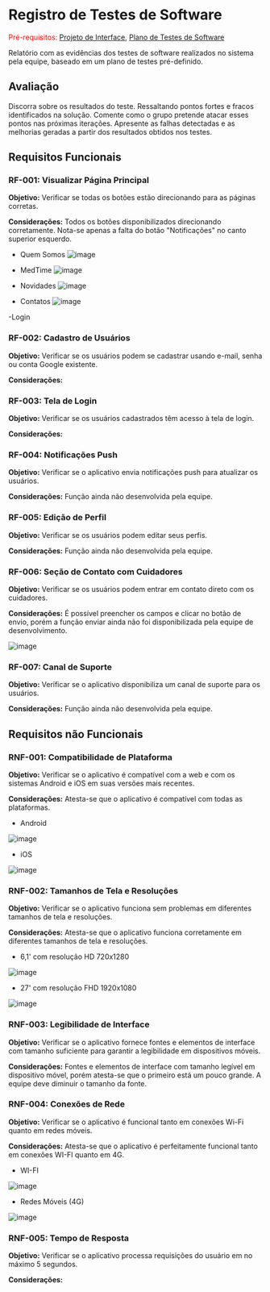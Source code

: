 # Registro de Testes de Software

<span style="color:red">Pré-requisitos: <a href="3-Projeto de Interface.md"> Projeto de Interface</a></span>, <a href="8-Plano de Testes de Software.md"> Plano de Testes de Software</a>

Relatório com as evidências dos testes de software realizados no sistema pela equipe, baseado em um plano de testes pré-definido.

## Avaliação

Discorra sobre os resultados do teste. Ressaltando pontos fortes e fracos identificados na solução. Comente como o grupo pretende atacar esses pontos nas próximas iterações. Apresente as falhas detectadas e as melhorias geradas a partir dos resultados obtidos nos testes.

## Requisitos Funcionais


### RF-001: Visualizar Página Principal
**Objetivo:** Verificar se todas os botões estão direcionando para as páginas corretas.

**Considerações:** Todos os botões disponibilizados direcionando corretamente. Nota-se apenas a falta do botão "Notificações" no canto superior esquerdo.

- Quem Somos
![image](https://github.com/ICEI-PUC-Minas-PMV-ADS/pmv-ads-2023-2-e3-proj-mov-t4-pmvads-20232-e3-projmovt4-time4-medtime/assets/99758232/07549143-6092-4953-b461-26fb763ce2a4)

- MedTime
![image](https://github.com/ICEI-PUC-Minas-PMV-ADS/pmv-ads-2023-2-e3-proj-mov-t4-pmvads-20232-e3-projmovt4-time4-medtime/assets/99758232/22da5d18-2a3e-409a-b0f7-e5212c61f7f2)

- Novidades
![image](https://github.com/ICEI-PUC-Minas-PMV-ADS/pmv-ads-2023-2-e3-proj-mov-t4-pmvads-20232-e3-projmovt4-time4-medtime/assets/99758232/4f0b2e45-6467-4988-aa6e-bdc1b22c72d1)

- Contatos
![image](https://github.com/ICEI-PUC-Minas-PMV-ADS/pmv-ads-2023-2-e3-proj-mov-t4-pmvads-20232-e3-projmovt4-time4-medtime/assets/99758232/c926c86f-2642-4f25-808e-80f84450b250)

-Login




### RF-002: Cadastro de Usuários
**Objetivo:** Verificar se os usuários podem se cadastrar usando e-mail, senha ou conta Google existente.

**Considerações:** 



### RF-003: Tela de Login
**Objetivo:** Verificar se os usuários cadastrados têm acesso à tela de login.

**Considerações:** 




### RF-004: Notificações Push
**Objetivo:** Verificar se o aplicativo envia notificações push para atualizar os usuários.

**Considerações:** Função ainda não desenvolvida pela equipe.




### RF-005: Edição de Perfil
**Objetivo:** Verificar se os usuários podem editar seus perfis.

**Considerações:** Função ainda não desenvolvida pela equipe.




### RF-006: Seção de Contato com Cuidadores
**Objetivo:** Verificar se os usuários podem entrar em contato direto com os cuidadores.

**Considerações:** É possível preencher os campos e clicar no botão de envio, porém a função enviar ainda não foi disponibilizada pela equipe de desenvolvimento.

![image](https://github.com/ICEI-PUC-Minas-PMV-ADS/pmv-ads-2023-2-e3-proj-mov-t4-pmvads-20232-e3-projmovt4-time4-medtime/assets/99758232/c12fe089-64ab-4eae-b914-52233f29fef6)





### RF-007: Canal de Suporte
**Objetivo:** Verificar se o aplicativo disponibiliza um canal de suporte para os usuários.

**Considerações:** Função ainda não desenvolvida pela equipe.




## Requisitos não Funcionais

### RNF-001: Compatibilidade de Plataforma
**Objetivo:** Verificar se o aplicativo é compatível com a web e com os sistemas Android e iOS em suas versões mais recentes.

**Considerações:** Atesta-se que o aplicativo é compatível com todas as plataformas.

- Android


![image](https://github.com/ICEI-PUC-Minas-PMV-ADS/pmv-ads-2023-2-e3-proj-mov-t4-pmvads-20232-e3-projmovt4-time4-medtime/assets/99758232/1831b103-7a46-4238-9188-dc00d2499678)


- iOS

  
![image](https://github.com/ICEI-PUC-Minas-PMV-ADS/pmv-ads-2023-2-e3-proj-mov-t4-pmvads-20232-e3-projmovt4-time4-medtime/assets/99758232/b6c032f7-24ca-4206-86c2-feae8fcfb88c)






### RNF-002: Tamanhos de Tela e Resoluções
**Objetivo:** Verificar se o aplicativo funciona sem problemas em diferentes tamanhos de tela e resoluções.

**Considerações:** Atesta-se que o aplicativo funciona corretamente em diferentes tamanhos de tela e resoluções. 

- 6,1' com resolução HD 720x1280 

![image](https://github.com/ICEI-PUC-Minas-PMV-ADS/pmv-ads-2023-2-e3-proj-mov-t4-pmvads-20232-e3-projmovt4-time4-medtime/assets/99758232/dd7fba11-eeab-45b6-a37c-10f6d1a6b3cd)

- 27' com resolução FHD 1920x1080

![image](https://github.com/ICEI-PUC-Minas-PMV-ADS/pmv-ads-2023-2-e3-proj-mov-t4-pmvads-20232-e3-projmovt4-time4-medtime/assets/99758232/640b6ae8-80c8-4286-876e-a730c30dd152)







### RNF-003: Legibilidade de Interface
**Objetivo:** Verificar se o aplicativo fornece fontes e elementos de interface com tamanho suficiente para garantir a legibilidade em dispositivos móveis.

**Considerações:** Fontes e elementos de interface com tamanho legível em dispositivo móvel, porém atesta-se que o primeiro está um pouco grande. A equipe deve diminuir o tamanho da fonte.




### RNF-004: Conexões de Rede
**Objetivo:** Verificar se o aplicativo é funcional tanto em conexões Wi-Fi quanto em redes móveis.

**Considerações:** Atesta-se que o aplicativo é perfeitamente funcional tanto em conexões WI-FI quanto em 4G.

- WI-FI



![image](https://github.com/ICEI-PUC-Minas-PMV-ADS/pmv-ads-2023-2-e3-proj-mov-t4-pmvads-20232-e3-projmovt4-time4-medtime/assets/99758232/dd7fba11-eeab-45b6-a37c-10f6d1a6b3cd)



- Redes Móveis (4G)



![image](https://github.com/ICEI-PUC-Minas-PMV-ADS/pmv-ads-2023-2-e3-proj-mov-t4-pmvads-20232-e3-projmovt4-time4-medtime/assets/99758232/84fad49a-6b2d-4b86-95f2-12ab9f28cc68)






### RNF-005: Tempo de Resposta
**Objetivo:** Verificar se o aplicativo processa requisições do usuário em no máximo 5 segundos.

**Considerações:** 





